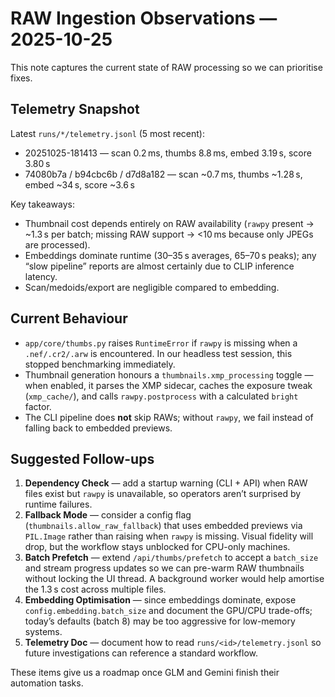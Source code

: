 # RAW Ingestion Observations — 2025-10-25

This note captures the current state of RAW processing so we can prioritise fixes.

## Telemetry Snapshot

Latest `runs/*/telemetry.jsonl` (5 most recent):

- 20251025-181413 — scan 0.2 ms, thumbs 8.8 ms, embed 3.19 s, score 3.80 s
- 74080b7a / b94cbc6b / d7d8a182 — scan ~0.7 ms, thumbs ~1.28 s, embed ~34 s, score ~3.6 s

Key takeaways:

* Thumbnail cost depends entirely on RAW availability (`rawpy` present → ~1.3 s per batch; missing RAW support → <10 ms because only JPEGs are processed).
* Embeddings dominate runtime (30–35 s averages, 65–70 s peaks); any “slow pipeline” reports are almost certainly due to CLIP inference latency.
* Scan/medoids/export are negligible compared to embedding.

## Current Behaviour

* `app/core/thumbs.py` raises `RuntimeError` if `rawpy` is missing when a `.nef/.cr2/.arw` is encountered. In our headless test session, this stopped benchmarking immediately.
* Thumbnail generation honours a `thumbnails.xmp_processing` toggle — when enabled, it parses the XMP sidecar, caches the exposure tweak (`xmp_cache/`), and calls `rawpy.postprocess` with a calculated `bright` factor.
* The CLI pipeline does **not** skip RAWs; without `rawpy`, we fail instead of falling back to embedded previews.

## Suggested Follow-ups

1. **Dependency Check** — add a startup warning (CLI + API) when RAW files exist but `rawpy` is unavailable, so operators aren’t surprised by runtime failures.
2. **Fallback Mode** — consider a config flag (`thumbnails.allow_raw_fallback`) that uses embedded previews via `PIL.Image` rather than raising when `rawpy` is missing. Visual fidelity will drop, but the workflow stays unblocked for CPU-only machines.
3. **Batch Prefetch** — extend `/api/thumbs/prefetch` to accept a `batch_size` and stream progress updates so we can pre-warm RAW thumbnails without locking the UI thread. A background worker would help amortise the 1.3 s cost across multiple files.
4. **Embedding Optimisation** — since embeddings dominate, expose `config.embedding.batch_size` and document the GPU/CPU trade-offs; today’s defaults (batch 8) may be too aggressive for low-memory systems.
5. **Telemetry Doc** — document how to read `runs/<id>/telemetry.jsonl` so future investigations can reference a standard workflow.

These items give us a roadmap once GLM and Gemini finish their automation tasks.
